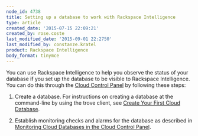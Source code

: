 ```yaml
---
node_id: 4738
title: Setting up a database to work with Rackspace Intelligence
type: article
created_date: '2015-07-15 22:09:21'
created_by: rose.coste
last_modified_date: '2015-09-01 22:2750'
last_modified_by: constanze.kratel
product: Rackspace Intelligence
body_format: tinymce
---
```


You can use Rackspace Intelligence to help you observe the status of
your database if you set up the database to be visible to Rackspace
Intelligence. You can do this through the [Cloud Control
Panel](https://mycloud.rackspace.com/) by following these steps:

1.  Create a database. For instructions on creating a database at the
    command-line by using the trove client, see [Create Your First Cloud
    Database](http://docs.rackspace.com/cdb/api/v1.0/cdb-getting-started/content/Create_Cloud_Database.html).<br>
      
2.  Establish monitoring checks and alarms for the database as described
    in [Monitoring Cloud Databases in the Cloud Control
    Panel](https://admin.rackspace.com/knowledge_center/article/monitoring-cloud-databases-in-the-cloud-control-panel).


